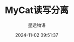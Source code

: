 ---
title: MyCat读写分离
date: 2024-11-02 09:51:37
permalink: /pages/mysql6/
categories:
  - 运维
  - MySQL
tags:
  - MySQL
author: 星途物语
---